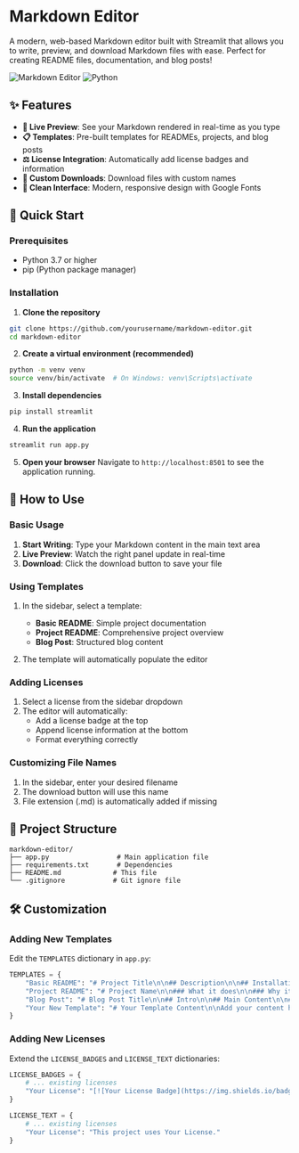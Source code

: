 # Markdown Editor

A modern, web-based Markdown editor built with Streamlit that allows you to write, preview, and download Markdown files with ease. Perfect for creating README files, documentation, and blog posts!

![Markdown Editor](https://img.shields.io/badge/Streamlit-Markdown_Editor-FF4B4B?style=for-the-badge&logo=streamlit)
![Python](https://img.shields.io/badge/Python-3.7%2B-blue?style=for-the-badge&logo=python)

## ✨ Features

- **📝 Live Preview**: See your Markdown rendered in real-time as you type
- **📋 Templates**: Pre-built templates for READMEs, projects, and blog posts
- **⚖️ License Integration**: Automatically add license badges and information
- **💾 Custom Downloads**: Download files with custom names
- **🎨 Clean Interface**: Modern, responsive design with Google Fonts

## 🚀 Quick Start

### Prerequisites

- Python 3.7 or higher
- pip (Python package manager)

### Installation

1. **Clone the repository**
```bash
git clone https://github.com/yourusername/markdown-editor.git
cd markdown-editor
```

2. **Create a virtual environment (recommended)**
```bash
python -m venv venv
source venv/bin/activate  # On Windows: venv\Scripts\activate
```

3. **Install dependencies**
```bash
pip install streamlit
```

4. **Run the application**
```bash
streamlit run app.py
```

5. **Open your browser**
Navigate to `http://localhost:8501` to see the application running.

## 🎯 How to Use

### Basic Usage

1. **Start Writing**: Type your Markdown content in the main text area
2. **Live Preview**: Watch the right panel update in real-time
3. **Download**: Click the download button to save your file

### Using Templates

1. In the sidebar, select a template:
   - **Basic README**: Simple project documentation
   - **Project README**: Comprehensive project overview
   - **Blog Post**: Structured blog content

2. The template will automatically populate the editor

### Adding Licenses

1. Select a license from the sidebar dropdown
2. The editor will automatically:
   - Add a license badge at the top
   - Append license information at the bottom
   - Format everything correctly

### Customizing File Names

1. In the sidebar, enter your desired filename
2. The download button will use this name
3. File extension (.md) is automatically added if missing

## 📁 Project Structure

```
markdown-editor/
├── app.py                 # Main application file
├── requirements.txt       # Dependencies
├── README.md             # This file
└── .gitignore            # Git ignore file
```

## 🛠️ Customization

### Adding New Templates

Edit the `TEMPLATES` dictionary in `app.py`:

```python
TEMPLATES = {
    "Basic README": "# Project Title\n\n## Description\n\n## Installation\n\n## Usage\n\n## License\n",
    "Project README": "# Project Name\n\n### What it does\n\n### Why it matters\n\n### How to use it\n\n### Screenshots\n\n### License\n",
    "Blog Post": "# Blog Post Title\n\n## Intro\n\n## Main Content\n\n## Conclusion\n\n---\n*Published on …*",
    "Your New Template": "# Your Template Content\n\nAdd your content here..."
}
```

### Adding New Licenses

Extend the `LICENSE_BADGES` and `LICENSE_TEXT` dictionaries:

```python
LICENSE_BADGES = {
    # ... existing licenses
    "Your License": "[![Your License Badge](https://img.shields.io/badge/Your-License-green.svg)](your-link)"
}

LICENSE_TEXT = {
    # ... existing licenses
    "Your License": "This project uses Your License."
}
```

